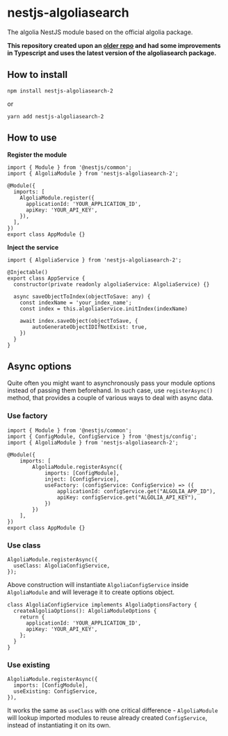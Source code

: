 # nestjs-algoliasearch

The algolia NestJS module based on the official algolia package.

**This repository created upon an [older repo](https://github.com/fvilers/nestjs-algolia) and had some improvements in Typescript and uses the latest version of the algoliasearch package.**

## How to install

```
npm install nestjs-algoliasearch-2
```

or

```
yarn add nestjs-algoliasearch-2
```

## How to use

**Register the module**

```
import { Module } from '@nestjs/common';
import { AlgoliaModule } from 'nestjs-algoliasearch-2';

@Module({
  imports: [
    AlgoliaModule.register({
      applicationId: 'YOUR_APPLICATION_ID',
      apiKey: 'YOUR_API_KEY',
    }),
  ],
})
export class AppModule {}
```

**Inject the service**

```
import { AlgoliaService } from 'nestjs-algoliasearch-2';

@Injectable()
export class AppService {
  constructor(private readonly algoliaService: AlgoliaService) {}

  async saveObjectToIndex(objectToSave: any) {
    const indexName = 'your_index_name';
    const index = this.algoliaService.initIndex(indexName)

    await index.saveObject(objectToSave, {
        autoGenerateObjectIDIfNotExist: true,
    })
  }
}
```

## Async options

Quite often you might want to asynchronously pass your module options instead of passing them beforehand. In such case, use `registerAsync()` method, that provides a couple of various ways to deal with async data.

### Use factory

```
import { Module } from '@nestjs/common';
import { ConfigModule, ConfigService } from '@nestjs/config';
import { AlgoliaModule } from 'nestjs-algoliasearch-2';

@Module({
    imports: [
        AlgoliaModule.registerAsync({
            imports: [ConfigModule],
            inject: [ConfigService],
            useFactory: (configService: ConfigService) => ({
                applicationId: configService.get("ALGOLIA_APP_ID"),
                apiKey: configService.get("ALGOLIA_API_KEY"),
            })
        })
    ],
})
export class AppModule {}

```

### Use class

```
AlgoliaModule.registerAsync({
  useClass: AlgoliaConfigService,
});
```

Above construction will instantiate `AlgoliaConfigService` inside `AlgoliaModule` and will leverage it to create options object.

```
class AlgoliaConfigService implements AlgoliaOptionsFactory {
  createAlgoliaOptions(): AlgoliaModuleOptions {
    return {
      applicationId: 'YOUR_APPLICATION_ID',
      apiKey: 'YOUR_API_KEY',
    };
  }
}
```

### Use existing

```
AlgoliaModule.registerAsync({
  imports: [ConfigModule],
  useExisting: ConfigService,
}),
```

It works the same as `useClass` with one critical difference - `AlgoliaModule` will lookup imported modules to reuse already created `ConfigService`, instead of instantiating it on its own.
